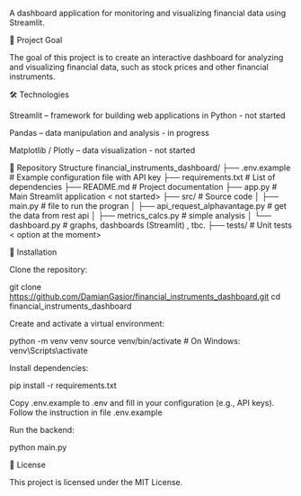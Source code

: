 A dashboard application for monitoring and visualizing financial data using Streamlit.

🧭 Project Goal

The goal of this project is to create an interactive dashboard for analyzing and visualizing financial data, such as stock prices and other financial instruments.

🛠️ Technologies

Streamlit – framework for building web applications in Python - not started 

Pandas – data manipulation and analysis - in progress 

Matplotlib / Plotly – data visualization - not started 



📁 Repository Structure
financial_instruments_dashboard/
├── .env.example        # Example configuration file with API key
├── requirements.txt    # List of dependencies
├── README.md           # Project documentation
├── app.py              # Main Streamlit application < not started>
├── src/                # Source code
│   ├── main.py                            # file to run the progran
│   ├── api_request_alphavantage.py        # get the data from rest api
│   ├── metrics_calcs.py                   # simple analysis
│   └── dashboard.py                       # graphs, dashboards (Streamlit) , tbc. 
├── tests/              # Unit tests  < option at the moment>

🚀 Installation

Clone the repository:

git clone https://github.com/DamianGasior/financial_instruments_dashboard.git
cd financial_instruments_dashboard


Create and activate a virtual environment:

python -m venv venv
source venv/bin/activate  # On Windows: venv\Scripts\activate


Install dependencies:

pip install -r requirements.txt


Copy .env.example to .env and fill in your configuration (e.g., API keys).
Follow the instruction  in file .env.example 

Run the backend:

python main.py



📄 License

This project is licensed under the MIT License.